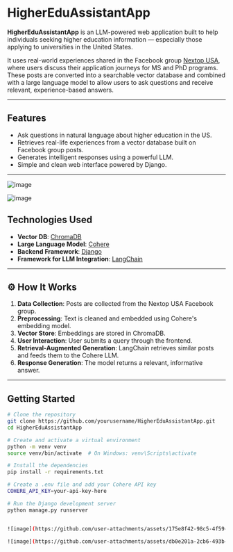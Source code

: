 
# HigherEduAssistantApp

**HigherEduAssistantApp** is an LLM-powered web application built to help individuals seeking higher education information — especially those applying to universities in the United States. 

It uses real-world experiences shared in the Facebook group [Nextop USA](https://www.facebook.com/groups/nextopusa), where users discuss their application journeys for MS and PhD programs. These posts are converted into a searchable vector database and combined with a large language model to allow users to ask questions and receive relevant, experience-based answers.

---

## Features

- Ask questions in natural language about higher education in the US.
- Retrieves real-life experiences from a vector database built on Facebook group posts.
- Generates intelligent responses using a powerful LLM.
- Simple and clean web interface powered by Django.

---

![image](https://github.com/user-attachments/assets/175e8f42-98c5-4f59-b0fd-45e142026b94)

![image](https://github.com/user-attachments/assets/db0e201a-2cb6-493b-af36-dac084e013c0)

## Technologies Used

- **Vector DB**: [ChromaDB](https://www.trychroma.com/)
- **Large Language Model**: [Cohere](https://cohere.com/)
- **Backend Framework**: [Django](https://www.djangoproject.com/)
- **Framework for LLM Integration**: [LangChain](https://www.langchain.com/)

---

## ⚙️ How It Works

1. **Data Collection**: Posts are collected from the Nextop USA Facebook group.
2. **Preprocessing**: Text is cleaned and embedded using Cohere's embedding model.
3. **Vector Store**: Embeddings are stored in ChromaDB.
4. **User Interaction**: User submits a query through the frontend.
5. **Retrieval-Augmented Generation**: LangChain retrieves similar posts and feeds them to the Cohere LLM.
6. **Response Generation**: The model returns a relevant, informative answer.

---

## Getting Started

```bash
# Clone the repository
git clone https://github.com/yourusername/HigherEduAssistantApp.git
cd HigherEduAssistantApp

# Create and activate a virtual environment
python -m venv venv
source venv/bin/activate  # On Windows: venv\Scripts\activate

# Install the dependencies
pip install -r requirements.txt

# Create a .env file and add your Cohere API key
COHERE_API_KEY=your-api-key-here

# Run the Django development server
python manage.py runserver


![image](https://github.com/user-attachments/assets/175e8f42-98c5-4f59-b0fd-45e142026b94)

![image](https://github.com/user-attachments/assets/db0e201a-2cb6-493b-af36-dac084e013c0)

